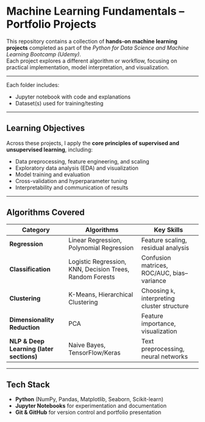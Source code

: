 # Machine Learning Fundamentals – Portfolio Projects

This repository contains a collection of **hands-on machine learning projects** completed as part of the *Python for Data Science and Machine Learning Bootcamp (Udemy)*.  
Each project explores a different algorithm or workflow, focusing on practical implementation, model interpretation, and visualization.

---

Each folder includes:
- Jupyter notebook with code and explanations  
- Dataset(s) used for training/testing

---

## Learning Objectives

Across these projects, I apply the **core principles of supervised and unsupervised learning**, including:

- Data preprocessing, feature engineering, and scaling  
- Exploratory data analysis (EDA) and visualization  
- Model training and evaluation  
- Cross-validation and hyperparameter tuning  
- Interpretability and communication of results  

---

## Algorithms Covered

| Category | Algorithms | Key Skills |
|-----------|-------------|------------|
| **Regression** | Linear Regression, Polynomial Regression | Feature scaling, residual analysis |
| **Classification** | Logistic Regression, KNN, Decision Trees, Random Forests | Confusion matrices, ROC/AUC, bias–variance |
| **Clustering** | K-Means, Hierarchical Clustering | Choosing `k`, interpreting cluster structure |
| **Dimensionality Reduction** | PCA | Feature importance, visualization |
| **NLP & Deep Learning (later sections)** | Naive Bayes, TensorFlow/Keras | Text preprocessing, neural networks |

---

## Tech Stack

- **Python** (NumPy, Pandas, Matplotlib, Seaborn, Scikit-learn)  
- **Jupyter Notebooks** for experimentation and documentation  
- **Git & GitHub** for version control and portfolio presentation  
